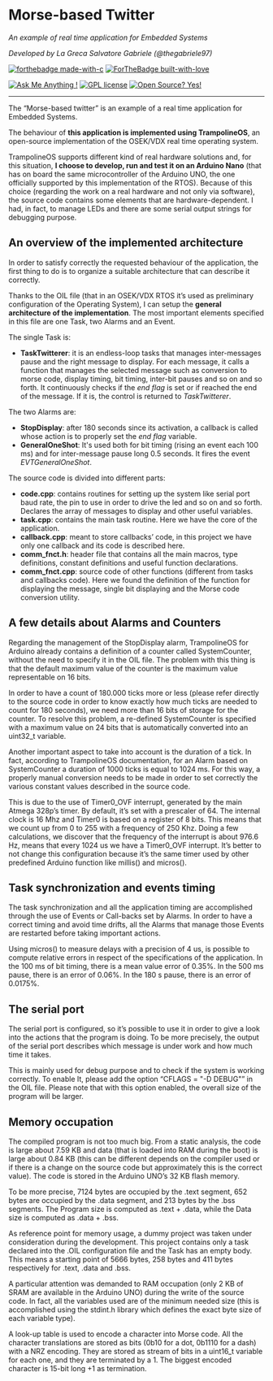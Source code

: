 # Morse-based Twitter 

*An example of real time application for Embedded Systems*

*Developed by La Greca Salvatore Gabriele (@thegabriele97)*

[![forthebadge made-with-c](https://forthebadge.com/images/badges/made-with-c.svg)](https://www.python.org/) [![ForTheBadge built-with-love](https://ForTheBadge.com/images/badges/built-with-love.svg)](https://GitHub.com/Naereen/)

[![Ask Me Anything !](https://img.shields.io/badge/Ask%20me-anything-1abc9c.svg)](https://GitHub.com/Naereen/ama) [![GPL license](https://img.shields.io/badge/License-GPL-blue.svg)](http://perso.crans.org/besson/LICENSE.html) [![Open Source? Yes!](https://badgen.net/badge/Open%20Source%20%3F/Yes%21/blue?icon=github)](https://github.com/Naereen/badges/) 

***

The “Morse-based twitter” is an example of a real time application for Embedded Systems. 

The behaviour of **this application is implemented using TrampolineOS**, an open-source implementation of the OSEK/VDX real time operating system. 

TrampolineOS supports different kind of real hardware solutions and, for this situation, **I choose to develop, run and test it on an Arduino Nano** (that has on board the same microcontroller of the Arduino UNO, the one officially supported by this implementation of the RTOS).
Because of this choice (regarding the work on a real hardware and not only via software), the source code contains some elements that are hardware-dependent. I had, in fact, to manage LEDs and there are some serial output strings for debugging purpose.

## An overview of the implemented architecture

In order to satisfy correctly the requested behaviour of the application, the first thing to do is to organize a suitable architecture that can describe it correctly.

Thanks to the OIL file (that in an OSEK/VDX RTOS it’s used as preliminary configuration of the Operating System), I can setup the **general architecture of the implementation**. The most important elements specified in this file are one Task, two Alarms and an Event.

The single Task is:
* **TaskTwitterer**: it is an endless-loop tasks that manages inter-messages pause and the right message to display. For each message, it calls a function that manages the selected message such as conversion to morse code, display timing, bit timing, inter-bit pauses and so on and so forth.
It continuously checks if the *end flag* is set or if reached the end of the message. If it is, the control is returned to *TaskTwitterer*.

The two Alarms are:
* **StopDisplay**: after 180 seconds since its activation, a callback is called whose action is to properly set the *end flag* variable.
* **GeneralOneShot**: It's used both for bit timing (rising an event each 100 ms) and for inter-message pause long 0.5 seconds. It fires the event *EVTGeneralOneShot*.

The source code is divided into different parts:
* **code.cpp**: contains routines for setting up the system like serial port baud rate, the pin to use in order to drive the led and so on and so forth. Declares the array of messages to display and other useful variables.
* **task.cpp**: contains the main task routine. Here we have the core of the application.
* **callback.cpp**: meant to store callbacks’ code, in this project we have only one callback and its code is described here.
* **comm_fnct.h**: header file that contains all the main macros, type definitions, constant definitions and useful function declarations.
* **comm_fnct.cpp**: source code of other functions (different from tasks and callbacks code). Here we found the definition of the function for displaying the message, single bit displaying and the Morse code conversion utility.

## A few details about Alarms and Counters

Regarding the management of the StopDisplay alarm, TrampolineOS for Arduino already contains a definition of a counter called SystemCounter, without the need to specify it in the OIL file. The problem with this thing is that the default maximum value of the counter is the maximum value representable on 16 bits. 

In order to have a count of 180.000 ticks more or less (please refer directly to the source code in order to know exactly how much ticks are needed to count for 180 seconds), we need more than 16 bits of storage for the counter. To resolve this problem, a re-defined SystemCounter is specified with a maximum value on 24 bits that is automatically converted into an uint32_t variable.

Another important aspect to take into account is the duration of a tick. In fact, according to TrampolineOS documentation, for an Alarm based on SystemCounter a duration of 1000 ticks is equal to 1024 ms. For this way, a properly manual conversion needs to be made in order to set correctly the various constant values described in the source code.

This is due to the use of Timer0_OVF interrupt, generated by the main Atmega 328p’s timer. By default, it’s set with a prescaler of 64. The internal clock is 16 Mhz and Timer0 is based on a register of 8 bits. This means that we count up from 0 to 255 with a frequency of 250 Khz. Doing a few calculations, we discover that the frequency of the interrupt is about 976.6 Hz, means that every 1024 us we have a Timer0_OVF interrupt. It’s better to not change this configuration because it’s the same timer used by other predefined Arduino function like millis() and micros().

## Task synchronization and events timing

The task synchronization and all the application timing are accomplished through the use of Events or Call-backs set by Alarms. In order to have a correct timing and avoid time drifts, all the Alarms that manage those Events are restarted before taking important actions.

Using micros() to measure delays with a precision of 4 us, is possible to compute relative errors in respect of the specifications of the application. In the 100 ms of bit timing, there is a mean value error of 0.35%. In the 500 ms pause, there is an error of 0.06%. In the 180 s pause, there is an error of 0.0175%.

## The serial port

The serial port is configured, so it’s possible to use it in order to give a look into the actions that the program is doing. To be more precisely, the output of the serial port describes which message is under work and how much time it takes.

This is mainly used for debug purpose and to check if the system is working correctly. To enable It, please add the option “CFLAGS = "-D DEBUG"” in the OIL file. Please note that with this option enabled, the overall size of the program will be larger.

## Memory occupation

The compiled program is not too much big. From a static analysis, the code is large about 7.59 KB and data (that is loaded into RAM during the boot) is large about 0.84 KB (this can be different depends on the compiler used or if there is a change on the source code but approximately this is the correct value). The code is stored in the Arduino UNO’s 32 KB flash memory.

To be more precise, 7124 bytes are occupied by the .text segment, 652 bytes are occupied by the .data segment, and 213 bytes by the .bss segments. The Program size is computed as .text + .data, while the Data size is computed as .data + .bss.

As reference point for memory usage, a dummy project was taken under consideration during the development. This project contains only a task declared into the .OIL configuration file and the Task has an empty body. This means a starting point of 5666 bytes, 258 bytes and 411 bytes respectively for .text, .data and .bss. 

A particular attention was demanded to RAM occupation (only 2 KB of SRAM are available in the Arduino UNO) during the write of the source code. In fact, all the variables used are of the minimum needed size (this is accomplished using the stdint.h library which defines the exact byte size of each variable type). 

A look-up table is used to encode a character into Morse code. All the character translations are stored as bits (0b10 for a dot, 0b1110 for a dash) with a NRZ encoding. They are stored as stream of bits in a uint16_t variable for each one, and they are terminated by a 1. The biggest encoded character is 15-bit long +1 as termination.
